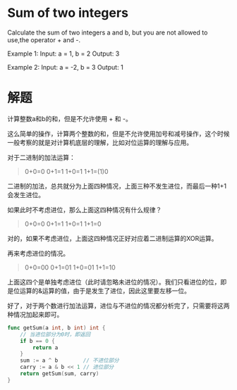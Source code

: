 # Sum of two integers
 Calculate the sum of two integers a and b,
 but you are not allowed to use,the operator + and -.

 Example 1:
 Input: a = 1, b = 2
 Output: 3

 Example 2:
 Input: a = -2, b = 3
 Output: 1

# 解题

计算整数a和b的和，但是不允许使用 + 和 -。

这么简单的操作，计算两个整数的和，但是不允许使用加号和减号操作，这个时候一般考察的就是对计算机底层的理解，比如对位运算的理解与应用。

对于二进制的加法运算：

> 0+0=0
> 0+1=1
> 1+0=1
> 1+1=(1)0

二进制的加法，总共就分为上面四种情况，上面三种不发生进位，而最后一种1+1会发生进位。

如果此时不考虑进位，那么上面这四种情况有什么规律？

> 0+0=0
> 0+1=1
> 1+0=1
> 1+1=0

对的，如果不考虑进位，上面这四种情况正好对应着二进制运算的XOR运算。

再来考虑进位的情况。

> 0+0=00
> 0+1=01
> 1+0=01
> 1+1=10

上面这四个是单独考虑进位（此时请忽略未进位的情况）。我们只看进位的位，即是位运算的&运算的值，由于是发生了进位，因此这里要左移一位。

好了，对于两个数进行加法运算，进位与不进位的情况都分析完了，只需要将这两种情况加起来即可。

```go
func getSum(a int, b int) int {
    // 当进位部分为0时，即返回
    if b == 0 {
        return a
    }
    sum := a ^ b        // 不进位部分
    carry := a & b << 1 // 进位部分
    return getSum(sum, carry)
}

```
